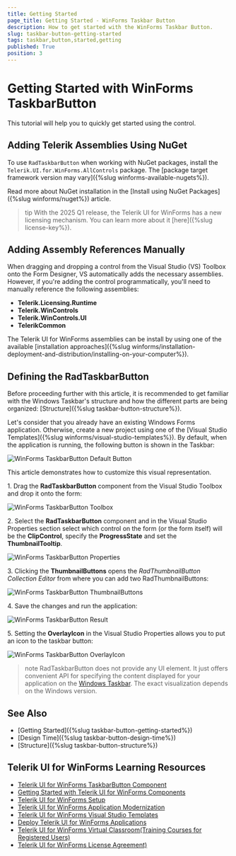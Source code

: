 ```yaml
---
title: Getting Started
page_title: Getting Started - WinForms Taskbar Button
description: How to get started with the WinForms Taskbar Button.  
slug: taskbar-button-getting-started
tags: taskbar,button,started,getting
published: True
position: 3  
---
```


# Getting Started with WinForms TaskbarButton  

This tutorial will help you to quickly get started using the control.

## Adding Telerik Assemblies Using NuGet

To use `RadTaskbarButton` when working with NuGet packages, install the `Telerik.UI.for.WinForms.AllControls` package. The [package target framework version may vary]({%slug winforms-available-nugets%}).

Read more about NuGet installation in the [Install using NuGet Packages]({%slug winforms/nuget%}) article.

>tip With the 2025 Q1 release, the Telerik UI for WinForms has a new licensing mechanism. You can learn more about it [here]({%slug license-key%}).

## Adding Assembly References Manually

When dragging and dropping a control from the Visual Studio (VS) Toolbox onto the Form Designer, VS automatically adds the necessary assemblies. However, if you're adding the control programmatically, you'll need to manually reference the following assemblies:

* __Telerik.Licensing.Runtime__
* __Telerik.WinControls__
* __Telerik.WinControls.UI__
* __TelerikCommon__

The Telerik UI for WinForms assemblies can be install by using one of the available [installation approaches]({%slug winforms/installation-deployment-and-distribution/installing-on-your-computer%}). 

## Defining the RadTaskbarButton

Before proceeding further with this article, it is recommended to get familiar with the Windows Taskbar's structure and how the different parts are being organized: [Structure]({%slug taskbar-button-structure%}).

Let's consider that you already have an existing Windows Forms application. Otherwise, create a new project using one of the [Visual Studio Templates]({%slug winforms/visual-studio-templates%}). By default, when the application is running, the following button is shown in the Taskbar:

![WinForms TaskbarButton Default Button](images/taskbar-button-getting-started002.png)

This article demonstrates how to customize this visual representation.

1\. Drag the **RadTaskbarButton** component from the Visual Studio Toolbox and drop it onto the form:

![WinForms TaskbarButton Toolbox](images/taskbar-button-getting-started001.png) 

2\. Select the **RadTaskbarButton** component and in the Visual Studio Properties section select which control on the form (or the form itself) will be the **ClipControl**, specify the **ProgressState** and set the **ThumbnailTooltip**.

![WinForms TaskbarButton Properties](images/taskbar-button-getting-started003.png) 

3\. Clicking the **ThumbnailButtons** opens the *RadThumbnailButton Collection Editor* from where you can add two RadThumbnailButtons:

![WinForms TaskbarButton ThumbnailButtons](images/taskbar-button-getting-started004.png) 

4\. Save the changes and run the application:

![WinForms TaskbarButton Result](images/taskbar-button-getting-started005.png) 

5\. Setting the **OverlayIcon** in the Visual Studio Properties allows you to put an icon to the taskbar button:

![WinForms TaskbarButton OverlayIcon](images/taskbar-button-getting-started006.png) 

>note RadTaskbarButton does not provide any UI element. It just offers convenient API for specifying the content displayed for your application on the [Windows Taskbar](https://learn.microsoft.com/en-us/windows/win32/uxguide/winenv-taskbar). The exact visualization depends on the Windows version. 

## See Also

* [Getting Started]({%slug taskbar-button-getting-started%})
* [Design Time]({%slug taskbar-button-design-time%}) 
* [Structure]({%slug taskbar-button-structure%}) 
 
        

## Telerik UI for WinForms Learning Resources
* [Telerik UI for WinForms TaskbarButton Component](https://www.telerik.com/products/winforms/taskbarbutton.aspx)
* [Getting Started with Telerik UI for WinForms Components](https://docs.telerik.com/devtools/winforms/getting-started/first-steps)
* [Telerik UI for WinForms Setup](https://docs.telerik.com/devtools/winforms/installation-and-upgrades/installing-on-your-computer)
* [Telerik UI for WinForms Application Modernization](https://docs.telerik.com/devtools/winforms/winforms-converter/overview)
* [Telerik UI for WinForms Visual Studio Templates](https://docs.telerik.com/devtools/winforms/visual-studio-integration/visual-studio-templates)
* [Deploy Telerik UI for WinForms Applications](https://docs.telerik.com/devtools/winforms/deployment-and-distribution/application-deployment)
* [Telerik UI for WinForms Virtual Classroom(Training Courses for Registered Users)](https://learn.telerik.com/learn/course/external/view/elearning/17/telerik-ui-for-winforms)
* [Telerik UI for WinForms License Agreement)](https://www.telerik.com/purchase/license-agreement/winforms-dlw-s)

